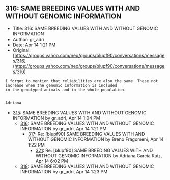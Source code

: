 ## 316: SAME BREEDING VALUES WITH AND WITHOUT GENOMIC INFORMATION

- Title: 316: SAME BREEDING VALUES WITH AND WITHOUT GENOMIC INFORMATION
- Author: gr_adri
- Date: Apr 14 1:21 PM
- Original: [https://groups.yahoo.com/neo/groups/blupf90/conversations/messages/316](https://groups.yahoo.com/neo/groups/blupf90/conversations/messages/316)

```
I forgot to mention that reliabilities are also the same. These not increase when the genomic information is included
in the genotyped animals and in the whole population.


Adriana
```

- [315](0315.md): SAME BREEDING VALUES WITH AND WITHOUT GENOMIC INFORMATION by gr_adri, Apr 14 1:04 PM
    - [316](0316.md): SAME BREEDING VALUES WITH AND WITHOUT GENOMIC INFORMATION by gr_adri, Apr 14 1:21 PM
        - [317](0317.md): Re: [blupf90] SAME BREEDING VALUES WITH AND WITHOUT GENOMIC INFORMATION by Breno Fragomeni, Apr 14 1:22 PM
            - [321](0321.md): Re: [blupf90] SAME BREEDING VALUES WITH AND WITHOUT GENOMIC INFORMATION by Adriana García Ruiz, Apr 14 6:02 PM
    - [318](0318.md): SAME BREEDING VALUES WITH AND WITHOUT GENOMIC INFORMATION by gr_adri, Apr 14 1:23 PM
